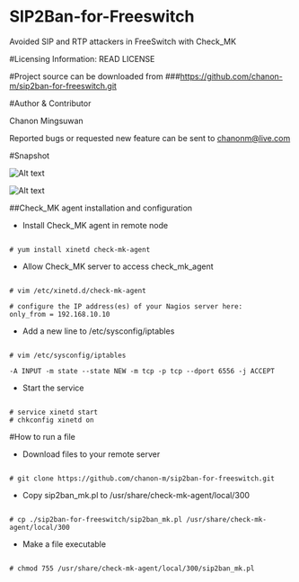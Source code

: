 # SIP2Ban-for-Freeswitch
Avoided SIP and RTP attackers in FreeSwitch with Check_MK

#Licensing Information: READ LICENSE

#Project source can be downloaded from
###https://github.com/chanon-m/sip2ban-for-freeswitch.git

#Author & Contributor

Chanon Mingsuwan

Reported bugs or requested new feature can be sent to chanonm@live.com

#Snapshot

![Alt text](http://www.icalleasy.com/images/sip2ban_freeswitch_1.png "Snapshot 1") 

![Alt text](http://www.icalleasy.com/images/sip2ban_freeswitch_2.png "Snapshot 2") 


##Check_MK agent installation and configuration

* Install Check_MK agent in remote node

```

# yum install xinetd check-mk-agent

```

* Allow Check_MK server to access check_mk_agent

```

# vim /etc/xinetd.d/check-mk-agent

# configure the IP address(es) of your Nagios server here:
only_from = 192.168.10.10

```

* Add a new line to /etc/sysconfig/iptables

```

# vim /etc/sysconfig/iptables

-A INPUT -m state --state NEW -m tcp -p tcp --dport 6556 -j ACCEPT

```

* Start the service

```

# service xinetd start
# chkconfig xinetd on

```

#How to run a file

* Download files to your remote server

```

# git clone https://github.com/chanon-m/sip2ban-for-freeswitch.git

```

* Copy sip2ban_mk.pl to /usr/share/check-mk-agent/local/300

```

# cp ./sip2ban-for-freeswitch/sip2ban_mk.pl /usr/share/check-mk-agent/local/300

```

* Make a file executable

```

# chmod 755 /usr/share/check-mk-agent/local/300/sip2ban_mk.pl

```
